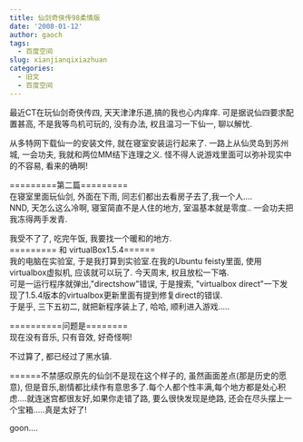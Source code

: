 ```yaml
---
title: 仙剑奇侠传98柔情版
date: '2008-01-12'
author: gaoch
tags:
  - 百度空间
slug: xianjianqixiazhuan
categories:
  - 旧文
  - 百度空间
---
```


最近CT在玩仙剑奇侠传四, 天天津津乐道,搞的我也心内痒痒.
可是据说仙四要求配置甚高, 不是我等鸟机可玩的, 没有办法,
权且温习一下仙一, 聊以解忧.  
  
从多特网下载仙一的安装文件, 就在寝室安装运行起来了.
一路上从仙灵岛到苏州城, 一会功夫, 我就和两位MM结下连理之义.
怪不得人说游戏里面可以弥补现实中的不容易, 看来的确啊!  
  
=========第二篇=========  
在寝室里面玩仙剑, 外面在下雨, 同志们都出去看房子去了,我一个人....  
NND, 天怎么这么冷啊, 寝室简直不是人住的地方, 室温基本就是零度..
一会功夫把我冻得两手发青.  
  
我受不了了, 吃完午饭, 我要找一个暖和的地方.  
========= 和 virtualBox1.5.4======  
我的电脑在实验室, 于是我打算到实验室.在我的Ubuntu feisty里面,
使用virtualbox虚拟机, 应该就可以玩了. 今天周末, 权且放松一下咯.  
可是一运行程序就弹出,"directshow"错误, 于是搜索, "virtualbox
direct"一下发现了1.5.4版本的virtualbox更新里面有提到修复direct的错误.  
于是乎, 三下五初二, 就把新程序装上了, 哈哈, 顺利进入游戏.....  
  
==========问题是========  
现在没有音乐, 只有音效, 好奇怪啊!  
  
不过算了, 都已经过了黑水镇.  
  
======不禁感叹原先的仙剑不是现在这个样子的,
虽然画面差点(那是历史的愿意),
但是音乐,剧情都比续作有意思多了.每个人都个性丰满,每个地方都是处心积虑....就连迷宫都很友好,如果你走错了路,
要么很快发现是绝路, 还会在尽头摆上一个宝箱.....真是太好了!  
  
goon....
